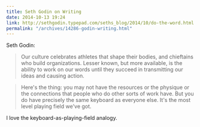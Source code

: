 ```yaml
---
title: Seth Godin on Writing
date: 2014-10-13 19:24
link: http://sethgodin.typepad.com/seths_blog/2014/10/do-the-word.html
permalink: "/archives/14286-godin-writing.html"
---
```



Seth Godin: 

> Our culture celebrates athletes that shape their bodies, and chieftains who build organizations. Lesser known, but more available, is the ability to work on our words until they succeed in transmitting our ideas and causing action.

> Here's the thing: you may not have the resources or the physique or the connections that people who do other sorts of work have. But you do have precisely the same keyboard as everyone else. It's the most level playing field we've got.

I love the keyboard-as-playing-field analogy. 
